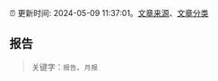 :alarm_clock: 更新时间: 2024-05-09 11:37:01。[文章来源](/README.md)、[文章分类](/TAGS.md)

## 报告


> 关键字：`报告`、`月报`



